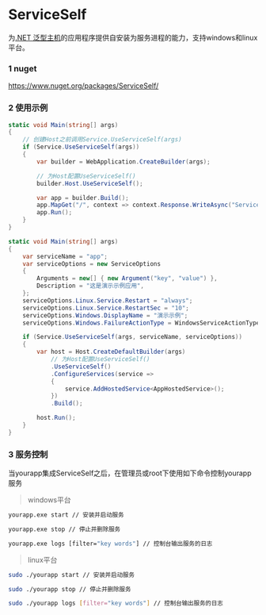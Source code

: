 # ServiceSelf
为[.NET 泛型主机](https://learn.microsoft.com/zh-cn/dotnet/core/extensions/generic-host)的应用程序提供自安装为服务进程的能力，支持windows和linux平台。

### 1 nuget
https://www.nuget.org/packages/ServiceSelf/

### 2 使用示例
```csharp
static void Main(string[] args)
{
    // 创建Host之前调用Service.UseServiceSelf(args)
    if (Service.UseServiceSelf(args))
    {
        var builder = WebApplication.CreateBuilder(args);

        // 为Host配置UseServiceSelf()
        builder.Host.UseServiceSelf();

        var app = builder.Build();
        app.MapGet("/", context => context.Response.WriteAsync("ServiceSelf"));
        app.Run();
    }
}
```

```csharp
static void Main(string[] args)
{
    var serviceName = "app";
    var serviceOptions = new ServiceOptions
    {
        Arguments = new[] { new Argument("key", "value") },
        Description = "这是演示示例应用",
    };
    serviceOptions.Linux.Service.Restart = "always";
    serviceOptions.Linux.Service.RestartSec = "10";
    serviceOptions.Windows.DisplayName = "演示示例";
    serviceOptions.Windows.FailureActionType = WindowsServiceActionType.Restart;

    if (Service.UseServiceSelf(args, serviceName, serviceOptions))
    {
        var host = Host.CreateDefaultBuilder(args)
            // 为Host配置UseServiceSelf()
            .UseServiceSelf()
            .ConfigureServices(service =>
            {
                service.AddHostedService<AppHostedService>();
            })
            .Build();

        host.Run();
    }
}
```

### 3 服务控制
当yourapp集成ServiceSelf之后，在管理员或root下使用如下命令控制yourapp服务

> windows平台

```bat
yourapp.exe start // 安装并启动服务
```

```bat
yourapp.exe stop // 停止并删除服务
```

```bat
yourapp.exe logs [filter="key words"] // 控制台输出服务的日志
```

> linux平台

```bash
sudo ./yourapp start // 安装并启动服务
```

```bash
sudo ./yourapp stop // 停止并删除服务
```

```bash
sudo ./yourapp logs [filter="key words"] // 控制台输出服务的日志
```